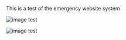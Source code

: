 This is a test of the emergency website system

![image test](images/resized/wallhaven-543681.jpg)

![image test](images/art-directed/my-kittens.jpg)